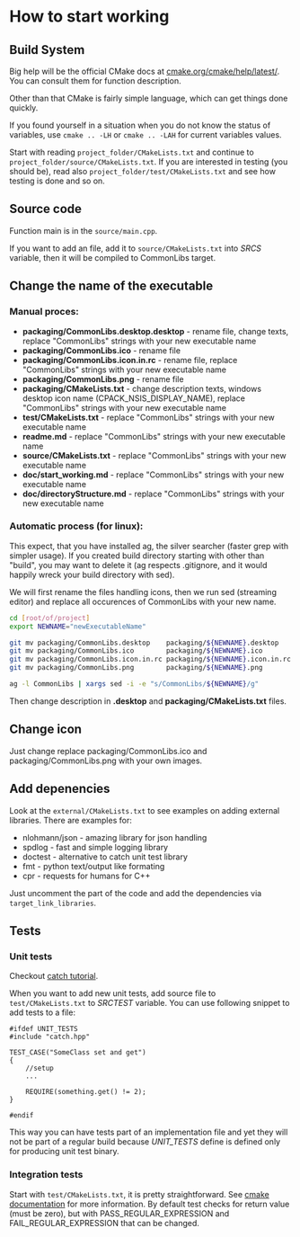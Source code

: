 
# How to start working

## Build System

Big help will be the official CMake docs at
[cmake.org/cmake/help/latest/](https://cmake.org/cmake/help/latest/). You can
consult them for function description.

Other than that CMake is fairly simple language, which can get things done quickly. 

If you found yourself in a situation when you do not know the status of
variables, use `cmake .. -LH` or `cmake .. -LAH` for current variables values.

Start with reading `project_folder/CMakeLists.txt` and continue to
`project_folder/source/CMakeLists.txt`. If you are interested in testing (you should
be), read also `project_folder/test/CMakeLists.txt` and see how testing is done and so on.

## Source code

Function main is in the `source/main.cpp`. 

If you want to add an file, add it to `source/CMakeLists.txt` into *SRCS*
variable, then it will be compiled to CommonLibs target.

## Change the name of the executable

### Manual proces:

* **packaging/CommonLibs.desktop.desktop** - rename file, change texts, replace "CommonLibs" strings with your new executable name
* **packaging/CommonLibs.ico** - rename file
* **packaging/CommonLibs.icon.in.rc** - rename file, replace "CommonLibs" strings with your new executable name
* **packaging/CommonLibs.png** - rename file
* **packaging/CMakeLists.txt** - change description texts, windows desktop icon name (CPACK_NSIS_DISPLAY_NAME), replace "CommonLibs" strings with your new executable name
* **test/CMakeLists.txt** - replace "CommonLibs" strings with your new executable name
* **readme.md** - replace "CommonLibs" strings with your new executable name
* **source/CMakeLists.txt** - replace "CommonLibs" strings with your new executable name
* **doc/start_working.md** - replace "CommonLibs" strings with your new executable name
* **doc/directoryStructure.md** - replace "CommonLibs" strings with your new executable name

### Automatic process (for linux):

This expect, that you have installed ag, the silver searcher (faster grep with
simpler usage). If you created build directory starting with other than
"build", you may want to delete it (ag respects .gitignore, and it would
happily wreck your build directory with sed).

We will first rename the files handling icons, then we run sed (streaming
editor) and replace all occurences of CommonLibs with your new name.

~~~bash
cd [root/of/project]
export NEWNAME="newExecutableName"

git mv packaging/CommonLibs.desktop    packaging/${NEWNAME}.desktop
git mv packaging/CommonLibs.ico        packaging/${NEWNAME}.ico
git mv packaging/CommonLibs.icon.in.rc packaging/${NEWNAME}.icon.in.rc 
git mv packaging/CommonLibs.png        packaging/${NEWNAME}.png

ag -l CommonLibs | xargs sed -i -e "s/CommonLibs/${NEWNAME}/g"
~~~

Then change description in **.desktop** and **packaging/CMakeLists.txt** files.

## Change icon

Just change replace packaging/CommonLibs.ico and packaging/CommonLibs.png with
your own images.

## Add depenencies

Look at the `external/CMakeLists.txt` to see examples on adding external
libraries. There are examples for:

* nlohmann/json - amazing library for json handling
* spdlog - fast and simple logging library
* doctest - alternative to catch unit test library
* fmt - python text/output like formating
* cpr - requests for humans for C++

Just uncomment the part of the code and add the dependencies via `target_link_libraries`.

## Tests

### Unit tests

Checkout [catch tutorial](https://github.com/philsquared/Catch/blob/master/docs/tutorial.md). 

When you want to add new unit tests, add source file to `test/CMakeLists.txt`
to *SRCTEST* variable. You can use following snippet to add tests to a file:

~~~
#ifdef UNIT_TESTS
#include "catch.hpp"

TEST_CASE("SomeClass set and get")
{
    //setup
    ...

    REQUIRE(something.get() != 2);
}

#endif
~~~

This way you can have tests part of an implementation file and yet they will
not be part of a regular build because *UNIT_TESTS* define is defined only for
producing unit test binary.

### Integration tests

Start with `test/CMakeLists.txt`, it is pretty straightforward. See [cmake
documentation](https://cmake.org/cmake/help/latest/command/add_test.html) for
more information. By default test checks for return value (must be zero), but
with PASS_REGULAR_EXPRESSION and FAIL_REGULAR_EXPRESSION that can be changed.

